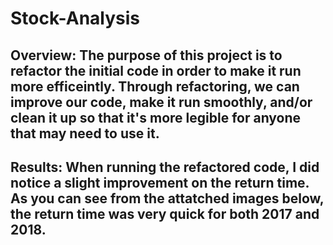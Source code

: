 # Stock-Analysis
## Overview: The purpose of this project is to refactor the initial code in order to make it run more efficeintly. Through refactoring, we can improve our code, make it run smoothly, and/or clean it up so that it's more legible for anyone that may need to use it.

## Results: When running the refactored code, I did notice a slight improvement on the return time. As you can see from the attatched images below, the return time was very quick for both 2017 and 2018.
